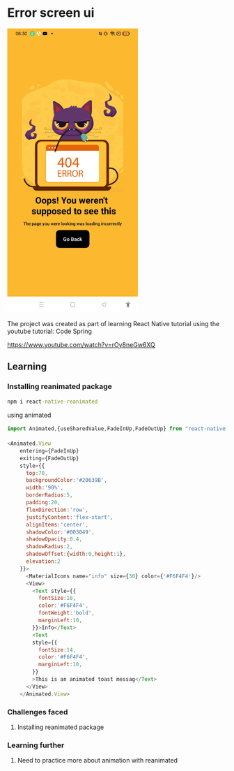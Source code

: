# Error screen ui
<img width="300px" src="error-screen-ui-screenshot.jpg" alt="image_name png" />

The project was created as part of learning React Native tutorial using the youtube tutorial:
Code Spring

https://www.youtube.com/watch?v=rOy8neGw6XQ

## Learning

### Installing reanimated package
```cmd
npm i react-native-reanimated
```
using animated
```js
import Animated,{useSharedValue,FadeInUp,FadeOutUp} from "react-native-reanimated";

<Animated.View 
    entering={FadeInUp}
    exiting={FadeOutUp}
    style={{
      top:70,
      backgroundColor:'#20639B',
      width:'90%',
      borderRadius:5,
      padding:20,
      flexDirection:'row',
      justifyContent:'flex-start',
      alignItems:'center',
      shadowColor:'#003049',
      shadowOpacity:0.4,
      shadowRadius:2,
      shadowOffset:{width:0,height:1},
      elevation:2
    }}>
      <MaterialIcons name="info" size={30} color={'#F6F4F4'}/>
      <View>
        <Text style={{
          fontSize:18,
          color:'#F6F4F4',
          fontWeight:'bold',
          marginLeft:10,
        }}>Info</Text>
        <Text
        style={{
          fontSize:14,
          color:'#F6F4F4',
          marginLeft:10,
        }}
        >This is an animated toast messag</Text>
      </View>
    </Animated.View>
```
### Challenges faced

1. Installing reanimated package

### Learning further

1. Need to practice more about animation with reanimated
